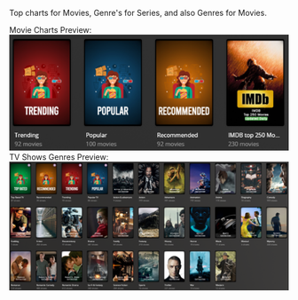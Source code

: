 
Top charts for Movies, Genre's for Series, and also Genres for Movies.


Movie Charts Preview: <br>
![Movies](Movies.png)
<br>
TV Shows Genres Preview: <br>
![Series](Series.png)<br>


